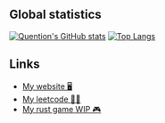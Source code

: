 <!--
**Quentin-Piot/Quentin-Piot** is a ✨ _special_ ✨ repository because its `README.md` (this file) appears on your GitHub profile.

Here are some ideas to get you started:

- 🔭 I’m currently working on ...
- 🌱 I’m currently learning ...
- 👯 I’m looking to collaborate on ...
- 🤔 I’m looking for help with ...
- 💬 Ask me about ...
- 📫 How to reach me: ...
- 😄 Pronouns: ...
- ⚡ Fun fact: ...
-->



## Global statistics

[![Quention's GitHub stats](https://github-readme-stats.vercel.app/api?username=quentin-piot&show_icons=true&theme=dark)](https://github.com/anuraghazra/github-readme-stats)
[![Top Langs](https://github-readme-stats.vercel.app/api/top-langs/?username=quentin-piot&show_icons=true&theme=dark&size_weight=0.2&count_weight=1&hide=HTML,css,scss&exclude_repo=Quentin-Piot/portfoliot-nextjs)](https://github.com/anuraghazra/github-readme-stats)

## Links

- [My website 🖥️](https://quentinpiot.com)
- [My leetcode 🧑‍🔬](https://leetcode.com/qkpiot)
- [My rust game WIP 🎮](https://rhythm-game.quentinpiot.com)

